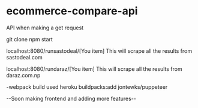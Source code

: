 # ecommerce-compare-api
API when making a get request 

git clone
npm start

localhost:8080/runsastodeal/[You item]
This will scrape all the results from sastodeal.com


localhost:8080/rundaraz/[You item]
This will scrape all the results from daraz.com.np

-webpack build used
 heroku buildpacks:add jontewks/puppeteer

--Soon making frontend and adding more features--

